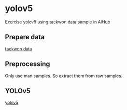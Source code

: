 # yolov5
Exercise yolov5 using taekwon data sample in AIHub


## Prepare data
[taekwon data](https://aihub.or.kr/aihubdata/data/view.do?currMenu=115&topMenu=100&aihubDataSe=realm&dataSetSn=71259)

## Preprocessing
Only use man samples. So extract them from raw samples.

## YOLOv5
[yolov5](https://github.com/ultralytics/yolov5)
